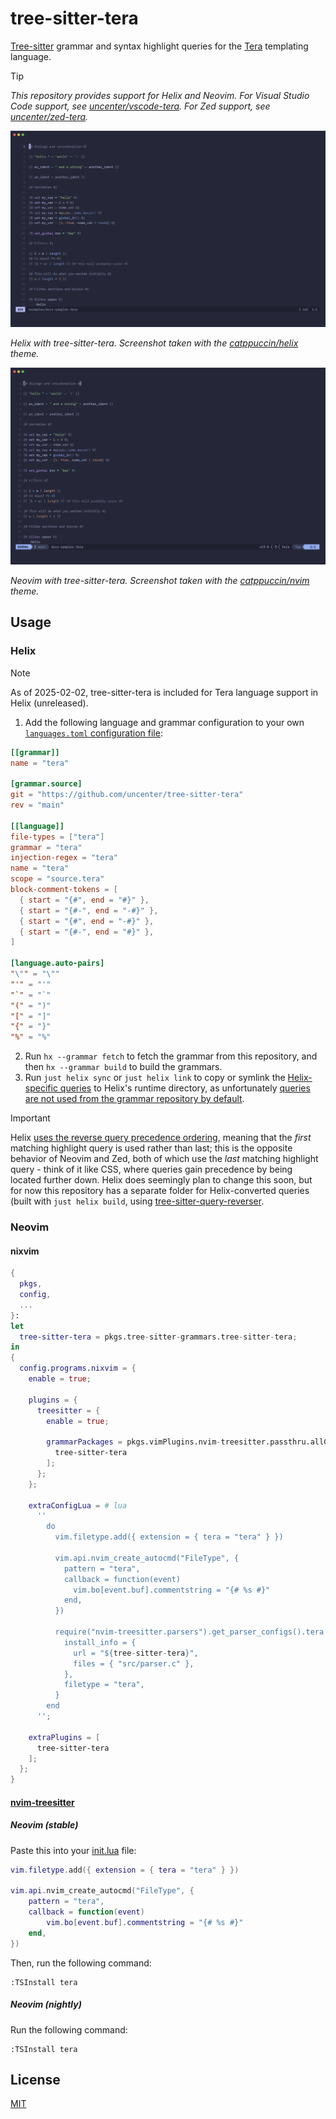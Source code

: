 # tree-sitter-tera

[Tree-sitter](https://tree-sitter.github.io/tree-sitter/) grammar and syntax highlight queries for the [Tera](https://keats.github.io/tera/) templating language.

<!-- prettier-ignore -->
> [!TIP]
> _This repository provides support for Helix and Neovim. For Visual Studio Code support, see [uncenter/vscode-tera](https://github.com/uncenter/vscode-tera). For Zed support, see [uncenter/zed-tera](https://github.com/uncenter/zed-tera)._

[![Screenshot of highlighted sample Tera code in Helix with the tree-sitter-tera grammar installed](./assets/helix.png)](./assets/helix.png)

_Helix with tree-sitter-tera. Screenshot taken with the [catppuccin/helix](https://github.com/catppuccin/helix) theme._

[![Screenshot of highlighted sample Tera code in Neovim with the tree-sitter-tera grammar installed](./assets/neovim.png)](./assets/neovim.png)

_Neovim with tree-sitter-tera. Screenshot taken with the [catppuccin/nvim](https://github.com/catppuccin/nvim) theme._

## Usage

### Helix

> [!NOTE]
> As of 2025-02-02, tree-sitter-tera is included for Tera language support in Helix (unreleased).

1. Add the following language and grammar configuration to your own [`languages.toml` configuration file](https://docs.helix-editor.com/configuration.html):

```toml
[[grammar]]
name = "tera"

[grammar.source]
git = "https://github.com/uncenter/tree-sitter-tera"
rev = "main"

[[language]]
file-types = ["tera"]
grammar = "tera"
injection-regex = "tera"
name = "tera"
scope = "source.tera"
block-comment-tokens = [
  { start = "{#", end = "#}" },
  { start = "{#-", end = "-#}" },
  { start = "{#", end = "-#}" },
  { start = "{#-", end = "#}" },
]

[language.auto-pairs]
"\"" = "\""
"'" = "'"
"`" = "`"
"(" = ")"
"[" = "]"
"{" = "}"
"%" = "%"
```

2. Run `hx --grammar fetch` to fetch the grammar from this repository, and then `hx --grammar build` to build the grammars.
3. Run `just helix sync` or `just helix link` to copy or symlink the [Helix-specific queries](./helix-queries) to Helix's runtime directory, as unfortunately [queries are not used from the grammar repository by default](https://github.com/helix-editor/helix/discussions/11379#discussioncomment-10194806).

> [!IMPORTANT]
> Helix [uses the reverse query precedence ordering](https://github.com/helix-editor/helix/issues/9436), meaning that the _first_ matching highlight query is used rather than last; this is the opposite behavior of Neovim and Zed, both of which use the _last_ matching highlight query - think of it like CSS, where queries gain precedence by being located further down. Helix does seemingly plan to change this soon, but for now this repository has a separate folder for Helix-converted queries (built with `just helix build`, using [tree-sitter-query-reverser](https://github.com/uncenter/tree-sitter-query-reverser).

### Neovim

#### nixvim

```nix
{
  pkgs,
  config,
  ...
}:
let
  tree-sitter-tera = pkgs.tree-sitter-grammars.tree-sitter-tera;
in
{
  config.programs.nixvim = {
    enable = true;

    plugins = {
      treesitter = {
        enable = true;

        grammarPackages = pkgs.vimPlugins.nvim-treesitter.passthru.allGrammars ++ [
          tree-sitter-tera
        ];
      };
    };

    extraConfigLua = # lua
      ''
        do
          vim.filetype.add({ extension = { tera = "tera" } })

          vim.api.nvim_create_autocmd("FileType", {
            pattern = "tera",
            callback = function(event)
              vim.bo[event.buf].commentstring = "{# %s #}"
            end,
          })

          require("nvim-treesitter.parsers").get_parser_configs().tera = {
            install_info = {
              url = "${tree-sitter-tera}",
              files = { "src/parser.c" },
            },
            filetype = "tera",
          }
        end
      '';

    extraPlugins = [
      tree-sitter-tera
    ];
  };
}
```

#### [nvim-treesitter](https://github.com/nvim-treesitter/nvim-treesitter)

##### Neovim (stable)

Paste this into your [init.lua]() file:

```lua
vim.filetype.add({ extension = { tera = "tera" } })

vim.api.nvim_create_autocmd("FileType", {
	pattern = "tera",
	callback = function(event)
		vim.bo[event.buf].commentstring = "{# %s #}"
	end,
})
```

Then, run the following command:

```
:TSInstall tera
```

##### Neovim (nightly)

Run the following command:

```
:TSInstall tera
```

## License

[MIT](LICENSE)
